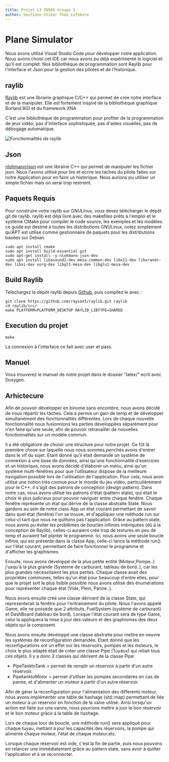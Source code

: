 ```yaml
---
title: Projet L3 IN505 Groupe 2
author: Soufiane Chikar Théo Lefebvre
---
```


# Plane Simulator

Nous avons utilisé Visual Studio Code pour développer notre application. Nous avons choisi cet IDE car nous avons pu déjà expérimenté le logiciel et qu'il est complet.
Nos bibliothèque de programmation sont Raylib pour l'interface et Json pour la gestion des pilotes et de l'historique.

## raylib

[Raylib](https://www.raylib.com/) est une librairie graphique C/C++ qui permet de crée notre interface et de la manipuler.
Elle est fortement inspiré de la bibliothèque graphique Borland BGI et du framework XNA.

C'est une bibliothèque de programmation pour profiter de la programmation de jeux vidéo;
pas d'interface sophistiquée, pas d'aides visuelles, pas de débogage automatique.

![Fonctionnalités de raylib](https://www.raylib.com/images/raylib_architecture_v2.5.png)

## Json

[nlohmann/json](https://github.com/nlohmann/json) est une librairie C++ qui permet de manipuler les fichier json.
Nous l'avons utilisé pour lire et ecrire les taches du pilote faites sur notre Application pour en faire un historique.
Nous aurions pu utiliser un simple fichier mais on serai trop restreint.

## Paquets Requis

Pour construire votre raylib sur GNULinux, vous devez télécharger le dépôt git de raylib. raylib est déjà livré avec des makefiles prêts à l'emploi et le système CMake pour compiler le code source, les exemples et les modèles. ce guide est destiné à toutes les distributions GNULinux, notez simplement qu'APT est utilisé comme gestionnaire de paquets pour les distributions basées sur Debian.

```
sudo apt install cmake
sudo apt install build-essential git
sudo apt-get install -y nlohmann-json-dev
sudo apt install libasound2-dev mesa-common-dev libx11-dev libxrandr-dev libxi-dev xorg-dev libgl1-mesa-dev libglu1-mesa-dev
```

## Build Raylib

Téléchargez le dépôt raylib depuis [Github](https://github.com/raysan5/raylib), puis compilez le avec :

```
git clone https://github.com/raysan5/raylib.git raylib
cd raylib/src/
make PLATFORM=PLATFORM_DESKTOP RAYLIB_LIBTYPE=SHARED
```

## Execution du projet

```
make
```

La connexion à l'interface ce fait avec user et pass.

## Manuel

Vous trouverez le manuel de notre projet dans le dossier "latex/" ecrit avec Doxygen.

## Arhictecure

Afin de pouvoir développer en binome sans encombre, nous avons décidé de nous répartir les tâches. Cela a permis un gain de temp et de développer simultanément des fonctionnalités différentes. Lors de chaque nouvelle fonctionnalité nous fusionnions les parties développées séparément pour n'en faire qu'une seule, afin de pouvoir retravailler de nouvelles fonctionnalités sur un modèle commun.

Il a été obligatoire de choisir une structure pour notre projet. Ce fût là première chose sur laquelle nous nous sommes penchés avons d'entrer dans le vif du sujet.
Etant donné qu'il était demandé un système de connexion à une base de données, ainsi qu'une fonctionnalité d'exercices et un historique, nous avons décidé d'élaborer un menu, ainsi qu'un système multi-fenêtres pour que l'utilisateur dispose de la meilleure navigation possible lors de l'utilisation de l'application.
Pour cela, nous avon utilisé une notion très connue pour le monde du jeu vidéo, particulièrement pour le C++, il s'agit des patrons de conception (design pattern).
Dans notre cas, nous avons utilisé les patrons d'état (pattern state), qui était le choix le plus judicieux pour pouvoir naviguer entre chaque fenêtre.
Chaque fenêtre représente un état qui dérive de la classe abstraite State. Nous gardons au sein de notre class App un état courant permettant de savoir dans quel état (fenêtre) l'on se trouve, et d'appliquer une méthode run sur celui-ci tant que nous ne quittons pas l'application.
Grâce au pattern state, nous avons pu éviter les problêmes de boucles infinies imbriquées (dû à la conception de Raylib), celles-ci auraient créé trop de textures en peu de temp et auraient fait planter le programme.
Ici, nous avons une seule boucle infinie, qui est présente dans la classe App, celle-ci lance la méthode run() sur l'état courant, permettant de faire fonctionner le programme et d'afficher les graphismes.

Ensuite, nous avons développé de la plus petite entité (Moteur,Pompe..) j'usqu'à la plus grande (Systeme de carburant, tableau de bord..), car les plus grandes nécessitaient les plus petites.
Chaque classe avait des propriétés communes, telles qu'un état pour beaucoup d'entre elles, pour que le projet soit le plus lisible possible nous avons utilisé des énumérations pour représenter chaque état (Vide, Plein, Panne..).

Nous avons ensuite créé une classe dérivant de la classe State, qui representerait la fenêtre pour l'entrainement du pilote.
Nous l'avons appelé Game, elle ne possède que 2 attributs, FuelSystem (système de carburant) et DashBoard (tableau de bord).
Lorsque l'état courant sera de type Game, celui la appliquera la mise à jour des valeurs et des graphismes des deux objets qui la composent.

Nous avons ensuite développé une classe abstraite pour mettre en oeuvre les systèmes de reconfiguration demandée.
Etant donné que les reconfigurations ont un effet sur les réservoirs, pompes et les moteurs, le choix le plus adapté était de créer une classe Pipe (Tuyaux) qui reliait tous ces objets.
Il y a donc 2 classes qui dérivent de la classe Pipe:

- PipeTanktoTank = permet de remplir un réservoir à partir d'un autre réservoir.
- PipetanktoMotor = permet d'utliser les pompes secondaires en cas de panne, et d'alimenter un moteur à partir d'un autre réservoir.

Afin de gérer la reconfiguration pour l'alimentation des differents moteur, nous avons implémenter une table de hashage (std::map) permettant de liée un moteur à un réservoir en fonction de la valve utilisé.
Ainsi lorsqu'un action est faite sur une vanne, nous pourrons mettre à jour le bon réservoir et le bon moteur grâce à la table de hashage.

Lors de chaque tour de boucle, une méthode run() sera appliqué pour chaque tuyau, mettant à jour les capacités des réservoirs, la pompe qui alimente chaque moteur, l'état de chaque moteur,etc.

Lorsque chaque réservoir est vide, c'est la fin de partie, puis nous pouvons en relancer une immédiatement grâce au pattern state, sans avoir à quitter l'application et à se reconnecter.
